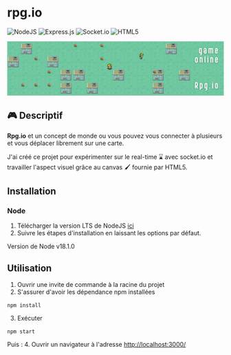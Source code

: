 # rpg.io
![NodeJS](https://img.shields.io/badge/node.js-6DA55F?style=for-the-badge&logo=node.js&logoColor=white)
![Express.js](https://img.shields.io/badge/express.js-%23404d59.svg?style=for-the-badge&logo=express&logoColor=%2361DAFB)
![Socket.io](https://img.shields.io/badge/Socket.io-black?style=for-the-badge&logo=socket.io&badgeColor=010101)
![HTML5](https://img.shields.io/badge/html5-%23E34F26.svg?style=for-the-badge&logo=html5&logoColor=white)

<img src="./Rpg.io.png">



## :video_game: Descriptif

**Rpg.io** et un concept de monde ou vous pouvez vous connecter à plusieurs et vous déplacer librement sur une carte.  

J'ai créé ce projet pour expérimenter sur le real-time	:hourglass: avec socket.io et travailler l'aspect visuel grâce au canvas :paintbrush: fournie par HTML5.

## Installation

### Node
  1. Télécharger la version LTS de NodeJS [ici](https://nodejs.org/fr/download/)
  2. Suivre les étapes d'installation en laissant les options par défaut.

Version de Node v18.1.0


## Utilisation

1. Ouvrir une invite de commande à la racine du projet
2. S'assurer d'avoir les dépendance npm installées 
```
npm install
```
3. Exécuter 
```
npm start
```
 
Puis :
4. Ouvrir un navigateur à l'adresse [http://localhost:3000/](http://localhost:3000/)

